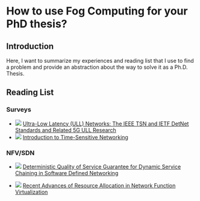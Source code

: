 # How to use Fog Computing for your PhD thesis?

## Introduction
Here, I want to summarize my experiences and reading list that I use to find a problem and provide an abstraction about the way to solve it as a Ph.D. Thesis.

## Reading List
### Surveys
- ![](https://img.shields.io/badge/status-in--progress-yellow?style=flat-square) [Ultra-Low Latency (ULL) Networks: The IEEE TSN and IETF DetNet Standards and Related 5G ULL Research](https://doi.org/10.1109/COMST.2018.2869350)
- ![](https://img.shields.io/badge/status-done-green?style=flat-square) [Introduction to Time-Sensitive Networking](https://doi.org/10.1109/MCOMSTD.2018.1700076)

### NFV/SDN
- ![](https://img.shields.io/badge/status-in--progress-yellow?style=flat-square) [Deterministic Quality of Service Guarantee for Dynamic Service Chaining in Software Defined Networking
](https://doi.org/10.1109/TNSM.2017.2758328)

- ![](https://img.shields.io/badge/status-in--progress-yellow?style=flat-square) [Recent Advances of Resource Allocation in Network Function Virtualization
](https://doi.org/10.1109/TPDS.2020.3017001)
